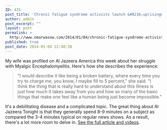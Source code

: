 ```yaml
---
ID: 435
post_title: 'Chronic fatigue syndrome activists launch &#8216;uprising&#8217; from their beds'
author: admin
post_excerpt: ""
layout: post
permalink: >
  http://www.omarwasow.com/2014/01/04/chronic-fatigue-syndrome-activists-launch-uprising-from-their-beds/
published: true
post_date: 2014-01-04 22:48:38
---
```

My wife was profiled on Al Jazeera America this week about her struggle with Myalgic Encephalomyelitis. Here's how she describes the experience:
 
<blockquote>"I would describe it like being a broken battery, where every time you try to charge me, you know, I maybe fill to 5 percent," she said. "I think the thing that is really hard to understand about this illness is just how much it takes away from you and how so many of the basic things that make one feel like a human being just become impossible."
</blockquote>

It's a debilitating disease and a complicated topic. The great thing about Al Jazeera Tonight is that they generally spend 8-9 minutes on a subject as compared the 3-4 minutes typical on regular news shows. As a result, there's a lot more room to delve in. 
<a href="http://america.aljazeera.com/watch/shows/america-tonight/america-tonight-blog/2014/1/3/1-million-americanshavethisdebilitatingdiseasewithalousyname.html" title="Chronic fatigue syndrome activists launch 'uprising' from their beds"> 
See the full article and videos</a>.